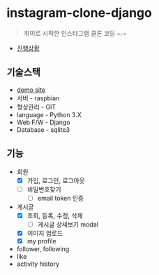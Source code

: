 # instagram-clone-django

> 취미로 시작한 인스타그램 클론 코딩 ~.~

- [진행상황](https://trello.com/b/0S9XNYLa)

## 기술스택
  - [demo site](http://welove.hopto.org:10080)
  - 서버 - raspbian
  - 형상관리 - GIT
  - language - Python 3.X
  - Web F/W - Django
  - Database - sqlite3

## 기능
  - 회원
    - [x] 가입, 로그인, 로그아웃
    - [ ] 비밀번호찾기
      - [ ] email token 인증
  - 게시글
    - [x] 조회, 등록, 수정, 삭제
      - [ ] 게시글 상세보기 modal 
    - [x] 이미지 업로드
    - [x] my profile
  - follower, following
  - like
  - activity history